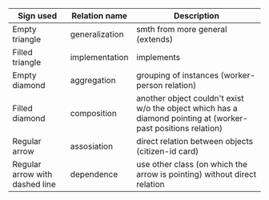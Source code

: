 Sign used | Relation name | Description
--- | --- | ---
Empty triangle | generalization | smth from more general (extends)
Filled triangle | implementation | implements
Empty diamond | aggregation | grouping of instances (worker-person relation)
Filled diamond | composition | another object couldn't exist w/o the object which has a diamond pointing at (worker-past positions relation)
Regular arrow | assosiation | direct relation between objects (citizen-id card)
Regular arrow with dashed line | dependence | use other class (on which the arrow is pointing) without direct relation
